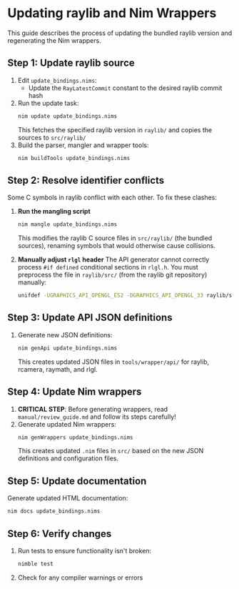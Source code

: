 # Updating raylib and Nim Wrappers

This guide describes the process of updating the bundled raylib version and regenerating the Nim wrappers.

## Step 1: Update raylib source

1. Edit `update_bindings.nims`:
   - Update the `RayLatestCommit` constant to the desired raylib commit hash
2. Run the update task:
   ```bash
   nim update update_bindings.nims
   ```
   This fetches the specified raylib version in `raylib/` and copies the sources to `src/raylib/`
3. Build the parser, mangler and wrapper tools:
   ```bash
   nim buildTools update_bindings.nims
   ```

## Step 2: Resolve identifier conflicts

Some C symbols in raylib conflict with each other. To fix these clashes:

1. **Run the mangling script**

   ```bash
   nim mangle update_bindings.nims
   ```

   This modifies the raylib C source files in `src/raylib/` (the bundled sources), renaming symbols that would otherwise cause collisions.

2. **Manually adjust `rlgl` header**
   The API generator cannot correctly process `#if defined` conditional sections in `rlgl.h`. You must preprocess the file in `raylib/src/` (from the raylib git repository) manually:

   ```bash
   unifdef -UGRAPHICS_API_OPENGL_ES2 -DGRAPHICS_API_OPENGL_33 raylib/src/rlgl.h > raylib/src/rlgl.h.tmp || [ $? -le 1 ] && mv -f raylib/src/rlgl.h.tmp raylib/src/rlgl.h
   ```

## Step 3: Update API JSON definitions

1. Generate new JSON definitions:
   ```bash
   nim genApi update_bindings.nims
   ```
   This creates updated JSON files in `tools/wrapper/api/` for raylib, rcamera, raymath, and rlgl.

## Step 4: Update Nim wrappers

1. **CRITICAL STEP**: Before generating wrappers, read `manual/review_guide.md` and follow its steps carefully!
2. Generate updated Nim wrappers:
   ```bash
   nim genWrappers update_bindings.nims
   ```
   This creates updated `.nim` files in `src/` based on the new JSON definitions and configuration files.

## Step 5: Update documentation

Generate updated HTML documentation:
```bash
nim docs update_bindings.nims
```

## Step 6: Verify changes

1. Run tests to ensure functionality isn't broken:
   ```bash
   nimble test
   ```
2. Check for any compiler warnings or errors
